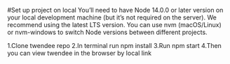 #Set up project on local
You’ll need to have Node 14.0.0 or later version on your local development machine (but it’s not required on the server). We recommend using the latest LTS version. You can use nvm (macOS/Linux) or nvm-windows to switch Node versions between different projects.

1.Clone twendee repo
2.In terminal run npm install
3.Run npm start
4.Then you can view twendee in the browser by local link

